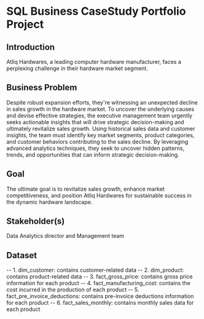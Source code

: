# SQL Business CaseStudy Portfolio Project

## Introduction
Atliq Hardwares, a leading computer hardware manufacturer, faces a perplexing challenge in their hardware market segment.

## Business Problem
Despite robust expansion efforts, they're witnessing an unexpected decline in sales growth in the hardware market.
To uncover the underlying causes and devise effective strategies, the executive management team urgently seeks actionable insights that will drive strategic decision-making and ultimately revitalize sales growth.
Using historical sales data and customer insights, the team must identify key market segments, product categories, and customer behaviors contributing to the sales decline. By leveraging advanced analytics techniques, they seek to uncover hidden patterns, trends, and opportunities that can inform strategic decision-making.

## Goal
The ultimate goal is to revitalize sales growth, enhance market competitiveness, and position Atliq Hardwares for sustainable success in the dynamic hardware landscape.

## Stakeholder(s)
Data Analytics director and Management team

## Dataset
-- 1. dim_customer: contains customer-related data
-- 2. dim_product: contains product-related data
-- 3. fact_gross_price: contains gross price information for each product
-- 4. fact_manufacturing_cost: contains the cost incurred in the production of each product
-- 5. fact_pre_invoice_deductions: contains pre-invoice deductions information for each product
-- 6. fact_sales_monthly: contains monthly sales data for each product
